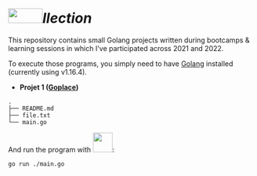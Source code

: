 # <img src="https://user-images.githubusercontent.com/60783263/150000595-df36eb6b-c2c7-4e1d-87d9-da891c4fd89e.png" width="70" height="30">*llection*

This repository contains small Golang projects written during bootcamps & learning sessions in which I've participated across 2021 and 2022.

To execute those programs, you simply need to have [Golang](https://go.dev/) installed (currently using v1.16.4).

- __Projet 1 ([Goplace](https://github.com/najx/gollection/tree/master/src/projet1))__
 ````
 .
 ├── README.md
 ├── file.txt
 └── main.go
 ````

And run the program with <img src="https://img.icons8.com/color/48/000000/golang.png" width="40" height="40">:

````
go run ./main.go
````

<!--
Many thanks to:
 - ...
 - ...
-->
